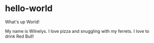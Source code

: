 # hello-world

What's up World!

My name is Wilnelys. I love pizza and snuggling with my ferrets.
I love to drink Red Bull!
